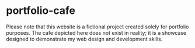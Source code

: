 # portfolio-cafe
Please note that this website is a fictional project created solely for portfolio purposes. The cafe depicted here does not exist in reality; it is a showcase designed to demonstrate my web design and development skills.
